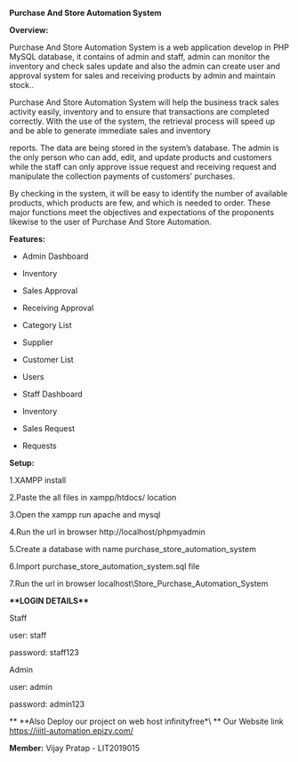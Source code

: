 ﻿**Purchase And Store Automation System**


**Overview:**

Purchase And Store Automation System is a web application develop in PHP MySQL database, it contains of admin and staff, admin can monitor the inventory and check sales update and also the admin can create user and approval system for sales and receiving products by admin and maintain stock..

Purchase And Store Automation System will help the business track sales activity easily, inventory and to ensure that transactions are completed correctly. With the use of the system, the retrieval process will speed up and be able to generate immediate sales and inventory

reports. The data are being stored in the system’s database. The admin is the only person who can add, edit, and update products and customers while the staff can only approve issue request and receiving request and manipulate the collection payments of customers’ purchases.

By checking in the system, it will be easy to identify the number of available products, which products are few, and which is needed to order. These major functions meet the objectives and expectations of the proponents likewise to the user of Purchase And Store Automation.


**Features:**

- Admin Dashboard
- Inventory
- Sales Approval
- Receiving Approval
- Category List
- Supplier
- Customer List
- Users

- Staff Dashboard
- Inventory
- Sales Request
- Requests


**Setup:**

1.XAMPP install

2.Paste the all files in xampp/htdocs/ location

3.Open the xampp run apache and mysql  

4.Run the url in browser http://localhost/phpmyadmin

5.Create a database with name purchase_store_automation_system

6.Import purchase_store_automation_system.sql file

7.Run the url in browser localhost\Store_Purchase_Automation_System


**\*\*LOGIN DETAILS\*\*** 

Staff

user: staff

password: staff123

Admin

user: admin

password: admin123


** \*\*Also Deploy our project on web host infinityfree\*\ **
Our Website link https://iiitl-automation.epizy.com/


**Member:**
Vijay Pratap - LIT2019015






